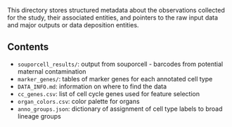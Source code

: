 This directory stores structured metadata about the observations collected for the study, their associated entities, and pointers to the raw input data and major outputs or data deposition entities.

## Contents
<!-- * `manual_annotation/`: tables of refined annotations post-integration -->
* `souporcell_results/`: output from souporcell - barcodes from potential maternal contamination 
* `marker_genes/`: tables of marker genes for each annotated cell type
* `DATA_INFO.md`: information on where to find the data
* `cc_genes.csv`: list of cell cycle genes used for feature selection
* `organ_colors.csv`: color palette for organs
* `anno_groups.json`: dictionary of assignment of cell type labels to broad lineage groups

